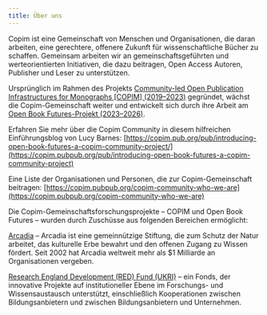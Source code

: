 ```yaml
---
title: Über uns
---
```


Copim ist eine Gemeinschaft von Menschen und Organisationen, die daran arbeiten, eine gerechtere, offenere Zukunft für wissenschaftliche Bücher zu schaffen. Gemeinsam arbeiten wir an gemeinschaftsgeführten und werteorientierten Initiativen, die dazu beitragen, Open Access Autoren, Publisher und Leser zu unterstützen.

Ursprünglich im Rahmen des Projekts [Community-led Open Publication Infrastructures for Monographs [COPIM] (2019–2023)](https://copim.pubpub.org/copim-project) gegründet, wächst die Copim-Gemeinschaft weiter und entwickelt sich durch ihre Arbeit am [Open Book Futures-Projekt (2023–2026)](https://copim.pub.org/open-book-futures-project).

Erfahren Sie mehr über die Copim Community in diesem hilfreichen Einführungsblog von Lucy Barnes: [https://copim.pub.org/pub/introducing-open-book-futures-a-copim-community-project/](https://copim.pubpub.org/pub/introducing-open-book-futures-a-copim-community-project)

Eine Liste der Organisationen und Personen, die zur Copim-Gemeinschaft beitragen: [https://copim.pubpub.org/copim-community-who-we-are](https://copim.pubpub.org/copim-community-who-we-are)

Die Copim-Gemeinschaftsforschungsprojekte – COPIM und Open Book Futures – wurden durch Zuschüsse aus folgenden Bereichen ermöglicht:

[Arcadia](https://www.arcadiafund.org.uk/) – Arcadia ist eine gemeinnützige Stiftung, die zum Schutz der Natur arbeitet, das kulturelle Erbe bewahrt und den offenen Zugang zu Wissen fördert. Seit 2002 hat Arcadia weltweit mehr als $1 Milliarde an Organisationen vergeben.

[Research England Development (RED) Fund (UKRI)](https://www.ukri.org/councils/research-england/) – ein Fonds, der innovative Projekte auf institutioneller Ebene im Forschungs- und Wissensaustausch unterstützt, einschließlich Kooperationen zwischen Bildungsanbietern und zwischen Bildungsanbietern und Unternehmen.